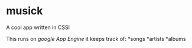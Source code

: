 # musick

A cool app written in CSSI

This runs on *google App Engine* it keeps track of:
  *songs
  *artists
  *albums

